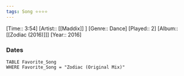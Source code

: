 ```yaml
---
tags: Song ⭐⭐⭐⭐ 
---
```

[Time:: 3:54]
[Artist:: [[Maddix]] ]
[Genre:: Dance]
[Played:: 2]
[Album:: [[Zodiac (2016)]]]
[Year:: 2016]
### Dates
````dataview
TABLE Favorite_Song
WHERE Favorite_Song = "Zodiac (Original Mix)"
````